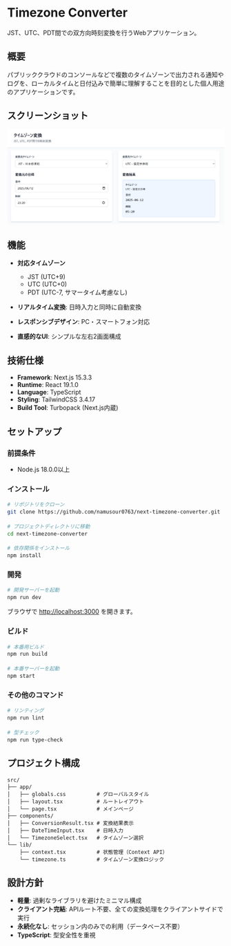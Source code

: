 # Timezone Converter

JST、UTC、PDT間での双方向時刻変換を行うWebアプリケーション。

## 概要

パブリッククラウドのコンソールなどで複数のタイムゾーンで出力される通知やログを、ローカルタイムと日付込みで簡単に理解することを目的とした個人用途のアプリケーションです。

## スクリーンショット

![alt text](images/screenshot.png)

## 機能

- **対応タイムゾーン**
  - JST (UTC+9)
  - UTC (UTC+0) 
  - PDT (UTC-7, サマータイム考慮なし)

- **リアルタイム変換**: 日時入力と同時に自動変換
- **レスポンシブデザイン**: PC・スマートフォン対応
- **直感的なUI**: シンプルな左右2画面構成

## 技術仕様

- **Framework**: Next.js 15.3.3
- **Runtime**: React 19.1.0
- **Language**: TypeScript
- **Styling**: TailwindCSS 3.4.17
- **Build Tool**: Turbopack (Next.js内蔵)

## セットアップ

### 前提条件

- Node.js 18.0.0以上

### インストール

```bash
# リポジトリをクローン
git clone https://github.com/namusour0763/next-timezone-converter.git

# プロジェクトディレクトリに移動
cd next-timezone-converter

# 依存関係をインストール
npm install
```

### 開発

```bash
# 開発サーバーを起動
npm run dev
```

ブラウザで [http://localhost:3000](http://localhost:3000) を開きます。

### ビルド

```bash
# 本番用ビルド
npm run build

# 本番サーバーを起動
npm start
```

### その他のコマンド

```bash
# リンティング
npm run lint

# 型チェック
npm run type-check
```

## プロジェクト構成

```text
src/
├── app/
│   ├── globals.css          # グローバルスタイル
│   ├── layout.tsx           # ルートレイアウト
│   └── page.tsx             # メインページ
├── components/
│   ├── ConversionResult.tsx # 変換結果表示
│   ├── DateTimeInput.tsx    # 日時入力
│   └── TimezoneSelect.tsx   # タイムゾーン選択
└── lib/
    ├── context.tsx          # 状態管理（Context API）
    └── timezone.ts          # タイムゾーン変換ロジック
```

## 設計方針

- **軽量**: 過剰なライブラリを避けたミニマル構成
- **クライアント完結**: APIルート不要、全ての変換処理をクライアントサイドで実行
- **永続化なし**: セッション内のみでの利用（データベース不要）
- **TypeScript**: 型安全性を重視
